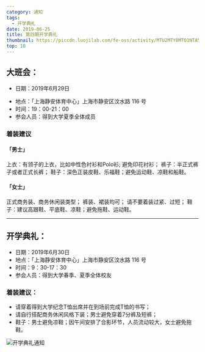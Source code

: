 ```yaml
---
category: 通知
tags:
  - 开学典礼
date: 2019-06-25
title: 第四期开学典礼
thumbnail: https://piccdn.luojilab.com/fe-oss/activity/MTU2MTY0MTQ1NTA5.jpeg
top: 10
---
```


## 大班会：
- 日期：2019年6月29日
<!-- more -->
- 地点：「上海静安体育中心」上海市静安区汶水路 116 号
- 时间：19：00-21：00
- 参会人员：得到大学夏季全体成员

###  着装建议
#### 「男士」
上衣：有领子的上衣，比如中性色衬衫和Polo衫; 避免印花衬衫；
裤子：半正式裤子或者正式长裤；
鞋子：深色正装皮鞋、乐福鞋；避免运动鞋、凉鞋和船鞋。
#### 「女士」
正式商务装、商务休闲装类型；
裤装、裙装均可；
请不要着装过紧、过短；
鞋子：建议高跟鞋、平底鞋、凉鞋；避免拖鞋、运动鞋。

---

## 开学典礼：
- 日期：2019年6月30日
- 地点：「上海静安体育中心」上海市静安区汶水路 116 号  
- 时间：9：30-17：30
- 参会人员：得到大学春季、夏季全体校友

### 着装建议：
- 请穿着得到大学纪念T恤出席并在到场前完成T恤的书写；
- 请自行搭配商务休闲风格下装；男士避免穿着7分裤及短裤；
- 鞋子：男士避免凉鞋；因午间安排了合影环节，人员流动较大，女士避免拖鞋。



 ![开学典礼通知](https://first-class.oss-cn-beijing.aliyuncs.com/WechatIMG1726.jpeg)
